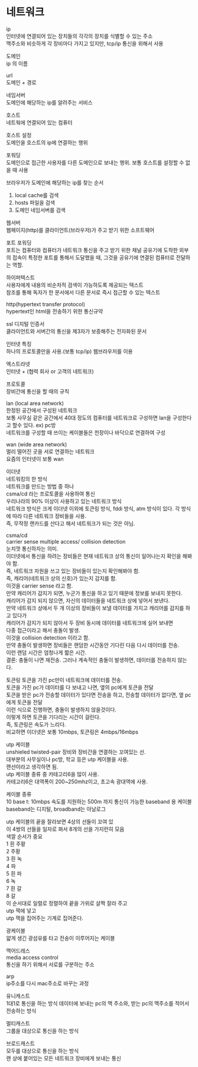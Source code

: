# 네트워크  

ip  
인터넷에 연결되어 있는 장치들의 각각의 장치를 식별할 수 있는 주소  
맥주소와 비슷하게 각 장비마다 가지고 있지만, tcp/ip 통신을 위해서 사용  

도메인  
ip 의 이름  

url  
도메인 + 경로  

네임서버  
도메인에 해당하는 ip를 알려주는 서비스  

호스트  
네트웍에 연결되어 있는 컴퓨터  

호스트 설정  
도메인을 호스트의 ip에 연결하는 행위  

포워딩  
도메인으로 접근한 사용자를 다른 도메인으로 보내는 행위. 보통 호스트를 설정할 수 없을 때 사용  

브라우저가 도메인에 해당하는 ip를 찾는 순서  
1. local cache를 검색  
2. hosts 파일을 검색  
3. 도메인 네임서버를 검색  

웹서버  
웹페이지(http)를 클라이언트(브라우저)가 주고 받기 위한 소프트웨어  

포트 포워딩  
포트는 컴퓨터와 컴퓨터가 네트워크 통신을 주고 받기 위한 채널
공유기에 도착한 외부의 접속이 특정한 포트를 통해서 도달했을 때,
그것을 공유기에 연결된 컴퓨터로 전달하는 역할.  

하이퍼텍스트  
사용자에게 내용의 비순차적 검색이 가능하도록 제공되는 텍스트  
참조를 통해 독자가 한 문서에서 다른 문서로 즉시 접근할 수 있는 텍스트  

http(hypertext transfer protocol)  
hypertext인 html을 전송하기 위한 통신규약  

ssl 디지털 인증서  
클라이언트와 서버간의 통신을 제3자가 보증해주는 전자화된 문서  

인터넷 특징  
하나의 프로토콜만을 사용.(보통 tcp/ip)
웹브라우저를 이용  

엑스트라넷  
인터넷 + (협력 회사 or 고객의 네트워크)  

프로토콜  
장비간에 통신을 할 때의 규칙  

lan (local area network)  
한정된 공간에서 구성된 네트워크  
보통 사무실 같은 공간에서 40대 정도의 컴퓨터를 네트워크로 구성하면 lan을 구성한다고 할수 있다. ex) pc방  
네트워크를 구성할 때 쓰이는 케이블들은 천장이나 바닥으로 연결하여 구성  

wan (wide area network)  
멀리 떨어진 곳을 서로 연결하는 네트워크  
요즘의 인터넷이 보통 wan  

이더넷  
네트워킹의 한 방식  
네트워크를 만드는 방법 중 하나  
csma/cd 라는 프로토콜을 사용하여 통신  
우리나라의 90% 이상이 사용하고 있는 네트워크 방식  
네트워크 방식은 크게 이더넷 이외에 토큰링 방식, fddi 방식, atm 방식이 있다.
각 방식에 따라 다른 네트워크 장비들을 사용.  
즉, 무작정 랜카드를 산다고 해서 네트워크가 되는 것은 아님.  

csma/cd  
carrier sense multiple access/ collision detection  
눈치껏 통신하자는 의미.  
이더넷에서 통신을 하려는 장비들은 현재 네트워크 상의 통신이 일어나는지 확인을 해봐야 함.  
즉, 네트워크 자원을 쓰고 있는 장비들이 있는지 확인해봐야 함.  
즉, 캐리어(네트워크 상의 신호)가 있는지 감지를 함.  
이것을 carrier sense 라고 함.  
만약 캐리어가 감지가 되면, 누군가 통신을 하고 있기 때문에 정보를 보내지 못한다.  
캐리어가 감지 되지 않으면, 자신의 데이터들을 네트워크 상에 넣어서 보낸다.  
만약 네트워크 상에서 두 개 이상의 장비들이 보낼 데이터를 가지고 캐리어를 감지를 하고 있다가  
캐리어가 감지가 되지 않아서 두 장비 동시에 데이터를 네트워크에 실어 보내면  
다중 접근이라고 해서 충돌이 발생.  
이것을 collision detection 이라고 함.  
만약 충돌이 발생하면 장비들은 랜덤한 시간동안 기다린 다음 다시 데이터를 전송.  
이런 랜덤 시간은 엄청나게 짧은 시간.  
결론: 충돌이 나면 재전송. 그러나 계속적인 충돌이 발생하면, 데이터를 전송하지 않는다.  

토큰링
토큰을 가진 pc만이 네트워크에 데이터를 전송.  
토큰을 가진 pc가 데이터를 다 보내고 나면, 옆의 pc에게 토큰을 전달  
토큰을 받은 pc가 전송할 데이터가 있다면 전송을 하고, 전송할 데이터가 없다면, 옆 pc 에게 토큰을 전달  
이런 식으로 진행하면, 충돌이 발생하지 않을것이다.  
이렇게 하면 토큰을 기다리는 시간이 걸린다.  
즉, 토큰링은 속도가 느리다.  
비교하면 이더넷은 보통 10mbps, 토큰링은 4mbps/16mbps  

utp 케이블  
unshieled twisted-pair 
장비와 장비간을 연결하는 꼬여있는 선.  
대부분의 사무실이나 pc방, 학교 등은 utp 케이블을 사용.  
랜선이라고 생각하면 됨.  
utp 케이블 종류 중 카테고리6을 많이 사용.  
카테고리6은 대역폭이 200~250mhz이고, 초고속 광대역에 사용.  

케이블 종류  
10 base t: 10mbps 속도를 지원하는 500m 까지 통신이 가능한 baseband 용 케이블  
baseband는 디지털, broadband는 아날로그  

utp 케이블의 끝을 잘라보면 4상의 선들이 꼬여 있  
이 4쌍의 선들을 일자로 펴서 8개의 선을 가지런히 모음  
색깔 순서가 중요  
1 흰 주황  
2 주황  
3 흰 녹  
4 파  
5 흰 파  
6 녹  
7 흰 갈  
8 갈  
이 순서대로 일렬로 정렬하여 끝을 가위로 살짝 잘라 주고  
utp 잭에 넣고  
utp 잭을 집어주는 기계로 집어준다.  

광케이블  
얇게 생긴 광섬유를 타고 전송이 이루어지는 케이블  

맥어드레스  
media access control  
통신을 하기 위해서 서로를 구분하는 주소  

arp  
ip주소를 다시 mac주소로 바꾸는 과정  

유니캐스트  
1대1로 통신을 하는 방식 
데이터에 보내는 pc의 맥 주소와, 받는 pc의 맥주소를 적어서 전송하는 방식

멀티캐스트  
그룹을 대상으로 통신을 하는 방식  

브로드캐스트  
모두를 대상으로 통신을 하는 방식  
랜 상에 붙어있는 모든 네트워크 장비에게 보내는 통신  

